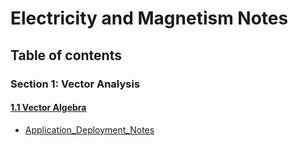 # Electricity and Magnetism Notes

## Table of contents
### Section 1: Vector Analysis
#### [1.1 Vector Algebra](./VectorAlgebra.md)
- [Application_Deployment_Notes](./deployment.md)
